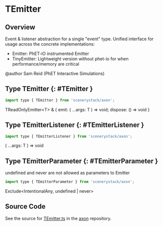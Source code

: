 # TEmitter

## Overview

Event &amp; listener abstraction for a single "event" type. Unified interface for usage across the concrete implementations:
- Emitter: PhET-iO instrumented Emitter
- TinyEmitter: Lightweight version without phet-io for when performance/memory are critical

@author Sam Reid (PhET Interactive Simulations)

## Type TEmitter {: #TEmitter }


```js
import type { TEmitter } from 'scenerystack/axon';
```
TReadOnlyEmitter&lt;T&gt; &amp; { emit: ( ...args: T ) =&gt; <span style="color: hsla(calc(var(--md-hue) + 180deg),80%,40%,1);">void</span>; dispose: () =&gt; <span style="color: hsla(calc(var(--md-hue) + 180deg),80%,40%,1);">void</span> }



## Type TEmitterListener {: #TEmitterListener }


```js
import type { TEmitterListener } from 'scenerystack/axon';
```
( ...args: T ) =&gt; <span style="color: hsla(calc(var(--md-hue) + 180deg),80%,40%,1);">void</span>



## Type TEmitterParameter {: #TEmitterParameter }


undefined and never are not allowed as parameters to Emitter

```js
import type { TEmitterParameter } from 'scenerystack/axon';
```
Exclude&lt;IntentionalAny, <span style="color: hsla(calc(var(--md-hue) + 180deg),80%,40%,1);">undefined</span> | <span style="color: hsla(calc(var(--md-hue) + 180deg),80%,40%,1);">never</span>&gt;



## Source Code

See the source for [TEmitter.ts](https://github.com/phetsims/axon/blob/main/js/TEmitter.ts) in the [axon](https://github.com/phetsims/axon) repository.
